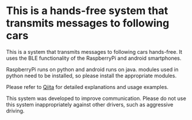 # This is a hands-free system that transmits messages to following cars

This is a system that transmits messages to following cars hands-free.
It uses the BLE functionality of the RaspberryPi and android smartphones.

RaspberryPi runs on python and android runs on java. modules used in python need to be installed, so please install the appropriate modules.

Please refer to [Qiita](https://qiita.com/paupau/items/bf7f179580f58e12c1ac) for detailed explanations and usage examples.

This system was developed to improve communication. Please do not use this system inappropriately against other drivers, such as aggressive driving.
